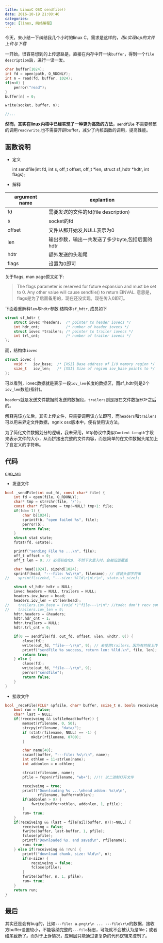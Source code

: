```yaml
---
title: LinuxC OSX sendfile()
date: 2016-10-19 21:00:46
categories:
tags: [linux, 网络编程]
---
```


今天，来小结一下纠结我几个小时的linux C。需求是这样的，*用c实现tcp的文件上传与下载*

一开始，很容易想到的上传思路是，直接在内存中开一块`buffer`，得到一个`file description`后，进行一读一发。
<!--more-->
```c
char buffer[1024];
int fd = open(path, O_RDONLY);
int n = read(fd, buffer, 1024);
if(n<0) {
    perror("read");
}
buffer[n] = 0;

write(socket, buffer, n);

//...
```

**然而，其实在linux内核中已经实现了一种更为高效的方法，`sendfile`**
不需要频繁的调用`read/write`,也不需要开辟buffer，减少了内核函数的调用，提高性能。

## 函数说明

- 定义

    int sendfile(int fd, int s, off_t offset, off_t *len, struct sf_hdtr *hdtr, int flags);

- 解释

|argument name| explantion |
|---|---------|
|fd |需要发送的文件的fd(file description)|
|s |socket的fd|
|offset|文件从那开始发,NULL表示为0|
|len|输出参数，输出一共发送了多少byte,包括后面的hdtr|
|hdtr|额外发送的头和尾|
|flags|设置为0即可|

关于flags, man page原文如下:
> The flags parameter is reserved for future expansion and must be set to 0. Any other value will cause sendfile() to return EINVAL.
意思是，flags是为了后面备用的，现在还没实现，现在传入0即可。

下面着重解释`len`与`hdtr`参数
结构体`sf_hdtr`, 成员如下
```c
struct sf_hdtr {
    struct iovec *headers;  /* pointer to header iovecs */
    int hdr_cnt;            /* number of header iovecs */
    struct iovec *trailers; /* pointer to trailer iovecs */
    int trl_cnt;            /* number of trailer iovecs */
};
```
而，结构体`iovec`
```c
struct iovec {
	void *   iov_base;	/* [XSI] Base address of I/O memory region */
	size_t	 iov_len;	/* [XSI] Size of region iov_base points to */
};
```
可以看到，iovec数据就是表示一段`iov_len`长度的数据区，而sf_hdtr则是2个`iov_len`数组(指针)。

`headers`就是发送文件数据前发送的数据段，`trailers`则是跟在文件数据EOF之后的。

解释完该方法后，其实上传文件，只需要调用该方法即可，而`headers`和`trailers`可以用来界定文件数据，ngnix osx版本中，便有使用该方法。

为了简化文件数据划分的逻辑，我未采用，http协议中类似`Content-Length`字段来表示文件的大小，从而拼接出完整的文件内容，而是简单的在文件数据头尾加上了自定义的字符串。

## 代码

[cpp_src](https://github.com/moyuyc/c_cpp-node_c_cpp_addon/tree/master/cpp_src)

- 发送文件

```c
bool _sendFile(int out_fd, const char* file) {
    int fd = open(file, O_RDONLY);
    char* tmp = strrchr(file, '/');
    const char* filename = tmp!=NULL? tmp+1: file;
    if(fd==-1) {
        char b[1024];
        sprintf(b, "open failed %s", file);
        perror(b);
        return false;
    }
    struct stat state;
    fstat(fd, &state);

    printf("sending File %s ...\n", file);
    off_t offset = 0;
    off_t len = 0; // 必须初始化0, 不然下次重入时，会被旧值覆盖

    char head[1024], sizehd[1024];
    sprintf(head, "---file: %s\r\n", filename); // 拼装头部字符串
//    sprintf(sizehd, "---size: %lld\r\n\r\n", state.st_size);

    struct sf_hdtr hdtr = NULL;
    iovec headers = NULL, trailers = NULL;
    headers.iov_base = head;
    headers.iov_len = strlen(head);
//    trailers.iov_base = (void *)"file---\r\n"; //todo: don't recv sometimes ??
//    trailers.iov_len = 9;
    hdtr.headers = &headers;
    hdtr.hdr_cnt = 1;
    hdtr.trailers = NULL;
    hdtr.trl_cnt = 0;

    if(0 == sendfile(fd, out_fd, offset, &len, &hdtr, 0)) {
        close(fd);
        write(out_fd, "file---\r\n", 9); // 未使用trailers，因为有时候上传大文件，trailers会丢失。
        printf("sendFile %s success, return len: %lld.\n", file, len);
        return true;
    } else {
        close(fd);
        write(out_fd, "file---\r\n", 9);
        perror("sendfile");
        return false;
    }
}
```

- 接收文件

```c
bool _receFile(FILE* &pfsile, char* buffer, ssize_t n, bool& receiveing, char* rfilename, int size) {
    bool run = false;
    char* last = NULL;
    if(!receiveing && isfileHead(buffer)) {
        memset(rfilename, 0, 50);
        strcpy(rfilename, "data/");
        if (stat(rfilename, NULL) == -1) {
            mkdir(rfilename, 0700);
        }

        char name[40];
        sscanf(buffer, "---file: %s\r\n", name);
        int othlen = 11+strlen(name);
        int addonlen = n-othlen;

        strcat(rfilename, name);
        pfile = fopen(rfilename, "wb+"); //!! 以二进制打开文件

        receiveing = true;
        printf("Downloading %s ...\nhead addon: %s\n\n",
               rfilename, buffer+othlen);
        if(addonlen > 0) {
            fwrite(buffer+othlen, addonlen, 1, pfile);
        }
        run= true;
    }
    if(receiveing && (last = fileTail(buffer, n))!=NULL) {
        receiveing = false;
        fwrite(buffer, last-buffer, 1, pfile);
        fclose(pfile);
        printf("Downloaded %s. and saved\n", rfilename);
        run= true;
    } else if(receiveing && !run) {
        printf("download chunk, size: %ld\n", n);
        if(n<size) {
            receiveing = false;
            fclose(pfile);
        }
        fwrite(buffer, n, 1, pfile);
        run= true;
    }
    return run;
}
```

## 最后

其实还是会有bug的，比如`---file: a.png\r\n ... ---file\r\n`的数据，接收方buffer设置较小，不能容纳完整的`---file`标志，可能就不会被认为是file；或者结尾截断了。而对于上诉情况，应用层只能通过更复杂的代码逻辑来控制了。

